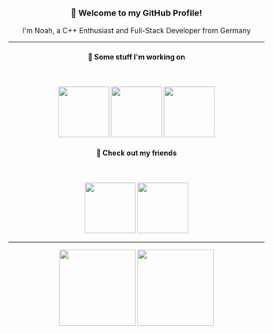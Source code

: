 <div align="center">

### 👋 Welcome to my GitHub Profile!

I'm Noah, a C++ Enthusiast and Full-Stack Developer from Germany

</div>

---

<h4 align="middle">🔨 Some stuff I'm working on</h4>
<br/>
<p align="middle">
  <a href="https://github.com/Soundux/" alt="Soundux" target="_blank"><img src="https://avatars.githubusercontent.com/u/74979035?s=200&v=4" width="100" /></a>
  <a href="https://github.com/saucer/" alt="Saucer" target="_blank"><img src="https://avatars.githubusercontent.com/u/88903276?s=200&v=4" width="100" /></a>
  <a href="https://github.com/CoroModLoader/" alt="CoroModLoader" target="_blank"><img src="https://avatars.githubusercontent.com/u/142049397?s=200&v=4" width="100" /></a>
</p>

<h4 align="middle">🤝 Check out my friends</h4>
<br/>
<p align="middle">
  <a href="https://github.com/ravi0lii" alt="ravi0lii" target="_blank"><img src="https://images.weserv.nl/?url=https://avatars.githubusercontent.com/u/31647414?v=4&fit=cover&mask=circle&maxage=7d" width="100" /></a>
  <a href="https://github.com/D3SOX" alt="D3SOX" target="_blank"><img src="https://images.weserv.nl/?url=https://avatars.githubusercontent.com/u/24937357?v=4&fit=cover&mask=circle&maxage=7d" width="100" /></a>
</p>

---

<div align="center">
  <img align="top" src="https://github-readme-stats.vercel.app/api?username=curve&theme=shadow_red&bg_color=00000000&hide_border=true&hide_title=true&include_all_commits=true&hide=stars" height="150" />
  <img align="top" src="https://github-readme-stats.vercel.app/api/top-langs/?username=curve&theme=shadow_red&bg_color=00000000&hide_border=true&hide_title=true&layout=donut&langs_count=4" height="150" /> 
</div>
